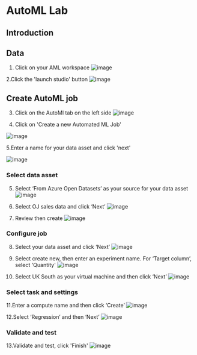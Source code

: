 # AutoML Lab

## Introduction

## Data
1. Click on your AML workspace
![image](https://raw.githubusercontent.com/mgladwell/AzureMLBeginnersHack/main/image_folder/AML_workspace_1.png)

2.Click the 'launch studio' button
![image](https://raw.githubusercontent.com/mgladwell/AzureMLBeginnersHack/main/image_folder/Launch_Studio_2.png)

## Create AutoML job 
3. Click on the AutoMl tab on the left side
![image](https://raw.githubusercontent.com/mgladwell/AzureMLBeginnersHack/main/image_folder/Click_AutomatedML_3.png)


4. Click on 'Create a new Automated ML Job' 

![image](https://raw.githubusercontent.com/mgladwell/AzureMLBeginnersHack/main/image_folder/New_AML_Job4.png)

5.Enter a name for your data asset and click 'next'

![image](https://raw.githubusercontent.com/mgladwell/AzureMLBeginnersHack/main/image_folder/Create_DataAsset_5.png)


### Select data asset
5. Select ‘From Azure Open Datasets’ as your source for your data asset
![image](https://raw.githubusercontent.com/mgladwell/AzureMLBeginnersHack/main/image_folder/DataAsset_6.png)

6. Select OJ sales data and click ‘Next’
![image](https://raw.githubusercontent.com/mgladwell/AzureMLBeginnersHack/main/image_folder/Choose_DA_7.png)

7. Review then create
![image](https://raw.githubusercontent.com/mgladwell/AzureMLBeginnersHack/main/image_folder/Create_8.png)

### Configure job
8. Select your data asset and click ‘Next’
![image](https://raw.githubusercontent.com/mgladwell/AzureMLBeginnersHack/main/image_folder/DataAsset_9.png)

9. Select create new, then enter an experiment name. For ‘Target column’, select 'Quantity'
![image](https://raw.githubusercontent.com/mgladwell/AzureMLBeginnersHack/main/image_folder/Configure_Job_10.png)

10. Select UK South as your virtual machine and then click ‘Next’
![image](https://raw.githubusercontent.com/mgladwell/AzureMLBeginnersHack/main/image_folder/VM_11.png)


### Select task and settings 

11.Enter a compute name and then click ‘Create’
![image](https://raw.githubusercontent.com/mgladwell/AzureMLBeginnersHack/main/image_folder/Compute_Cluster_12.png)

12.Select ‘Regression’ and then ‘Next’
![image](https://raw.githubusercontent.com/mgladwell/AzureMLBeginnersHack/main/image_folder/Regression_13.png)

### Validate and test
13.Validate and test, click 'Finish'
![image](https://raw.githubusercontent.com/mgladwell/AzureMLBeginnersHack/main/image_folder/Validate_14.png)

